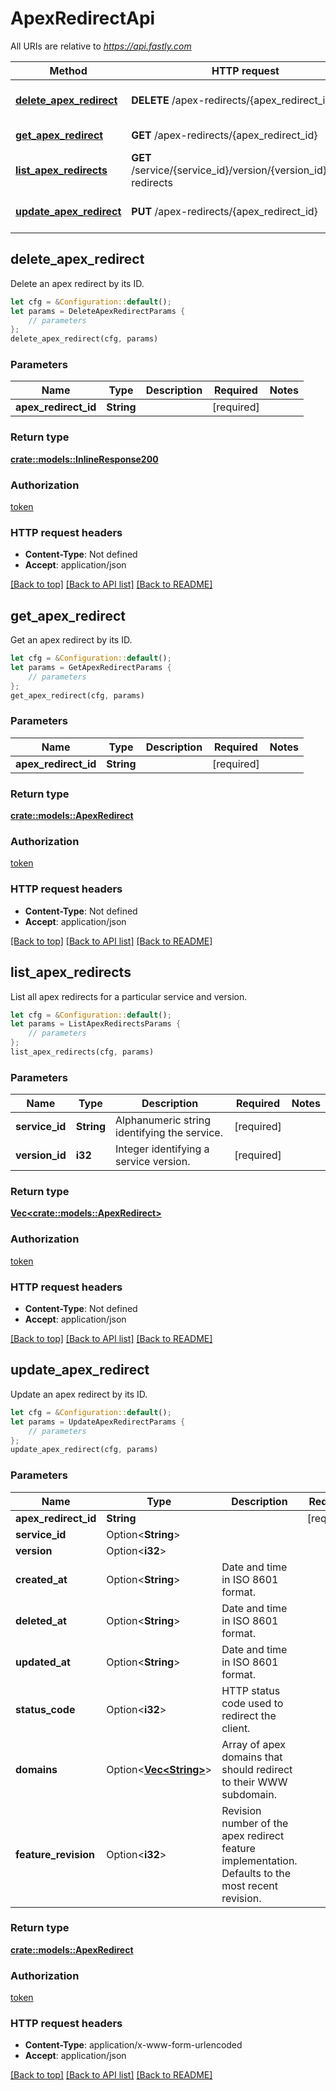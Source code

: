 # ApexRedirectApi

All URIs are relative to *https://api.fastly.com*

Method | HTTP request | Description
------------- | ------------- | -------------
[**delete_apex_redirect**](ApexRedirectApi.md#delete_apex_redirect) | **DELETE** /apex-redirects/{apex_redirect_id} | Delete an apex redirect
[**get_apex_redirect**](ApexRedirectApi.md#get_apex_redirect) | **GET** /apex-redirects/{apex_redirect_id} | Get an apex redirect
[**list_apex_redirects**](ApexRedirectApi.md#list_apex_redirects) | **GET** /service/{service_id}/version/{version_id}/apex-redirects | List apex redirects
[**update_apex_redirect**](ApexRedirectApi.md#update_apex_redirect) | **PUT** /apex-redirects/{apex_redirect_id} | Update an apex redirect



## delete_apex_redirect

Delete an apex redirect by its ID.

```rust
let cfg = &Configuration::default();
let params = DeleteApexRedirectParams {
    // parameters
};
delete_apex_redirect(cfg, params)
```

### Parameters


Name | Type | Description  | Required | Notes
------------- | ------------- | ------------- | ------------- | -------------
**apex_redirect_id** | **String** |  | [required] |

### Return type

[**crate::models::InlineResponse200**](InlineResponse200.md)

### Authorization

[token](../README.md#token)

### HTTP request headers

- **Content-Type**: Not defined
- **Accept**: application/json

[[Back to top]](#) [[Back to API list]](../README.md#documentation-for-api-endpoints) [[Back to README]](../README.md)


## get_apex_redirect

Get an apex redirect by its ID.

```rust
let cfg = &Configuration::default();
let params = GetApexRedirectParams {
    // parameters
};
get_apex_redirect(cfg, params)
```

### Parameters


Name | Type | Description  | Required | Notes
------------- | ------------- | ------------- | ------------- | -------------
**apex_redirect_id** | **String** |  | [required] |

### Return type

[**crate::models::ApexRedirect**](ApexRedirect.md)

### Authorization

[token](../README.md#token)

### HTTP request headers

- **Content-Type**: Not defined
- **Accept**: application/json

[[Back to top]](#) [[Back to API list]](../README.md#documentation-for-api-endpoints) [[Back to README]](../README.md)


## list_apex_redirects

List all apex redirects for a particular service and version.

```rust
let cfg = &Configuration::default();
let params = ListApexRedirectsParams {
    // parameters
};
list_apex_redirects(cfg, params)
```

### Parameters


Name | Type | Description  | Required | Notes
------------- | ------------- | ------------- | ------------- | -------------
**service_id** | **String** | Alphanumeric string identifying the service. | [required] |
**version_id** | **i32** | Integer identifying a service version. | [required] |

### Return type

[**Vec&lt;crate::models::ApexRedirect&gt;**](ApexRedirect.md)

### Authorization

[token](../README.md#token)

### HTTP request headers

- **Content-Type**: Not defined
- **Accept**: application/json

[[Back to top]](#) [[Back to API list]](../README.md#documentation-for-api-endpoints) [[Back to README]](../README.md)


## update_apex_redirect

Update an apex redirect by its ID.

```rust
let cfg = &Configuration::default();
let params = UpdateApexRedirectParams {
    // parameters
};
update_apex_redirect(cfg, params)
```

### Parameters


Name | Type | Description  | Required | Notes
------------- | ------------- | ------------- | ------------- | -------------
**apex_redirect_id** | **String** |  | [required] |
**service_id** | Option\<**String**> |  |  |
**version** | Option\<**i32**> |  |  |
**created_at** | Option\<**String**> | Date and time in ISO 8601 format. |  |
**deleted_at** | Option\<**String**> | Date and time in ISO 8601 format. |  |
**updated_at** | Option\<**String**> | Date and time in ISO 8601 format. |  |
**status_code** | Option\<**i32**> | HTTP status code used to redirect the client. |  |
**domains** | Option\<[**Vec&lt;String&gt;**](String.md)> | Array of apex domains that should redirect to their WWW subdomain. |  |
**feature_revision** | Option\<**i32**> | Revision number of the apex redirect feature implementation. Defaults to the most recent revision. |  |

### Return type

[**crate::models::ApexRedirect**](ApexRedirect.md)

### Authorization

[token](../README.md#token)

### HTTP request headers

- **Content-Type**: application/x-www-form-urlencoded
- **Accept**: application/json

[[Back to top]](#) [[Back to API list]](../README.md#documentation-for-api-endpoints) [[Back to README]](../README.md)

